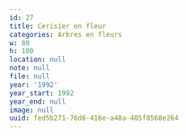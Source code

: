 ```yaml
---
id: 27
title: Cerisier en fleur
categories: Arbres en fleurs
w: 80
h: 100
location: null
note: null
file: null
year: '1992'
year_start: 1992
year_end: null
image: null
uuid: fed5b271-76d6-416e-a48a-405f0568e264
---
```


